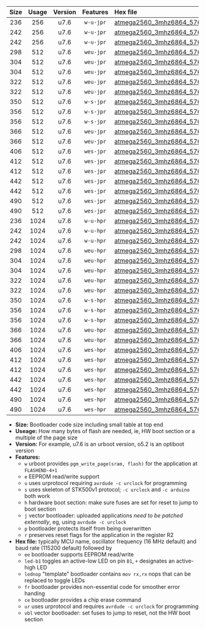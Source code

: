 |Size|Usage|Version|Features|Hex file|
|:-:|:-:|:-:|:-:|:--|
|236|256|u7.6|`w-u-jpr`|[atmega2560_3mhz6864_57600bps_ur_vbl.hex](https://raw.githubusercontent.com/stefanrueger/urboot/main//atmega2560_3mhz6864_57600bps_ur_vbl.hex)|
|242|256|u7.6|`w-u-jpr`|[atmega2560_3mhz6864_57600bps_led+b7_ur_vbl.hex](https://raw.githubusercontent.com/stefanrueger/urboot/main//atmega2560_3mhz6864_57600bps_led+b7_ur_vbl.hex)|
|242|256|u7.6|`w-u-jpr`|[atmega2560_3mhz6864_57600bps_lednop_ur_vbl.hex](https://raw.githubusercontent.com/stefanrueger/urboot/main//atmega2560_3mhz6864_57600bps_lednop_ur_vbl.hex)|
|298|512|u7.6|`weu-jpr`|[atmega2560_3mhz6864_57600bps_ee_ur_vbl.hex](https://raw.githubusercontent.com/stefanrueger/urboot/main//atmega2560_3mhz6864_57600bps_ee_ur_vbl.hex)|
|304|512|u7.6|`weu-jpr`|[atmega2560_3mhz6864_57600bps_ee_led+b7_ur_vbl.hex](https://raw.githubusercontent.com/stefanrueger/urboot/main//atmega2560_3mhz6864_57600bps_ee_led+b7_ur_vbl.hex)|
|304|512|u7.6|`weu-jpr`|[atmega2560_3mhz6864_57600bps_ee_lednop_ur_vbl.hex](https://raw.githubusercontent.com/stefanrueger/urboot/main//atmega2560_3mhz6864_57600bps_ee_lednop_ur_vbl.hex)|
|322|512|u7.6|`weu-jpr`|[atmega2560_3mhz6864_57600bps_ee_led+b7_fr_ur_vbl.hex](https://raw.githubusercontent.com/stefanrueger/urboot/main//atmega2560_3mhz6864_57600bps_ee_led+b7_fr_ur_vbl.hex)|
|322|512|u7.6|`weu-jpr`|[atmega2560_3mhz6864_57600bps_ee_lednop_fr_ur_vbl.hex](https://raw.githubusercontent.com/stefanrueger/urboot/main//atmega2560_3mhz6864_57600bps_ee_lednop_fr_ur_vbl.hex)|
|350|512|u7.6|`w-s-jpr`|[atmega2560_3mhz6864_57600bps_vbl.hex](https://raw.githubusercontent.com/stefanrueger/urboot/main//atmega2560_3mhz6864_57600bps_vbl.hex)|
|356|512|u7.6|`w-s-jpr`|[atmega2560_3mhz6864_57600bps_led+b7_vbl.hex](https://raw.githubusercontent.com/stefanrueger/urboot/main//atmega2560_3mhz6864_57600bps_led+b7_vbl.hex)|
|356|512|u7.6|`w-s-jpr`|[atmega2560_3mhz6864_57600bps_lednop_vbl.hex](https://raw.githubusercontent.com/stefanrueger/urboot/main//atmega2560_3mhz6864_57600bps_lednop_vbl.hex)|
|366|512|u7.6|`weu-jpr`|[atmega2560_3mhz6864_57600bps_ee_led+b7_fr_ce_ur_vbl.hex](https://raw.githubusercontent.com/stefanrueger/urboot/main//atmega2560_3mhz6864_57600bps_ee_led+b7_fr_ce_ur_vbl.hex)|
|366|512|u7.6|`weu-jpr`|[atmega2560_3mhz6864_57600bps_ee_lednop_fr_ce_ur_vbl.hex](https://raw.githubusercontent.com/stefanrueger/urboot/main//atmega2560_3mhz6864_57600bps_ee_lednop_fr_ce_ur_vbl.hex)|
|406|512|u7.6|`wes-jpr`|[atmega2560_3mhz6864_57600bps_ee_vbl.hex](https://raw.githubusercontent.com/stefanrueger/urboot/main//atmega2560_3mhz6864_57600bps_ee_vbl.hex)|
|412|512|u7.6|`wes-jpr`|[atmega2560_3mhz6864_57600bps_ee_led+b7_vbl.hex](https://raw.githubusercontent.com/stefanrueger/urboot/main//atmega2560_3mhz6864_57600bps_ee_led+b7_vbl.hex)|
|412|512|u7.6|`wes-jpr`|[atmega2560_3mhz6864_57600bps_ee_lednop_vbl.hex](https://raw.githubusercontent.com/stefanrueger/urboot/main//atmega2560_3mhz6864_57600bps_ee_lednop_vbl.hex)|
|442|512|u7.6|`wes-jpr`|[atmega2560_3mhz6864_57600bps_ee_led+b7_fr_vbl.hex](https://raw.githubusercontent.com/stefanrueger/urboot/main//atmega2560_3mhz6864_57600bps_ee_led+b7_fr_vbl.hex)|
|442|512|u7.6|`wes-jpr`|[atmega2560_3mhz6864_57600bps_ee_lednop_fr_vbl.hex](https://raw.githubusercontent.com/stefanrueger/urboot/main//atmega2560_3mhz6864_57600bps_ee_lednop_fr_vbl.hex)|
|490|512|u7.6|`wes-jpr`|[atmega2560_3mhz6864_57600bps_ee_led+b7_fr_ce_vbl.hex](https://raw.githubusercontent.com/stefanrueger/urboot/main//atmega2560_3mhz6864_57600bps_ee_led+b7_fr_ce_vbl.hex)|
|490|512|u7.6|`wes-jpr`|[atmega2560_3mhz6864_57600bps_ee_lednop_fr_ce_vbl.hex](https://raw.githubusercontent.com/stefanrueger/urboot/main//atmega2560_3mhz6864_57600bps_ee_lednop_fr_ce_vbl.hex)|
|236|1024|u7.6|`w-u-hpr`|[atmega2560_3mhz6864_57600bps_ur.hex](https://raw.githubusercontent.com/stefanrueger/urboot/main//atmega2560_3mhz6864_57600bps_ur.hex)|
|242|1024|u7.6|`w-u-hpr`|[atmega2560_3mhz6864_57600bps_led+b7_ur.hex](https://raw.githubusercontent.com/stefanrueger/urboot/main//atmega2560_3mhz6864_57600bps_led+b7_ur.hex)|
|242|1024|u7.6|`w-u-hpr`|[atmega2560_3mhz6864_57600bps_lednop_ur.hex](https://raw.githubusercontent.com/stefanrueger/urboot/main//atmega2560_3mhz6864_57600bps_lednop_ur.hex)|
|298|1024|u7.6|`weu-hpr`|[atmega2560_3mhz6864_57600bps_ee_ur.hex](https://raw.githubusercontent.com/stefanrueger/urboot/main//atmega2560_3mhz6864_57600bps_ee_ur.hex)|
|304|1024|u7.6|`weu-hpr`|[atmega2560_3mhz6864_57600bps_ee_led+b7_ur.hex](https://raw.githubusercontent.com/stefanrueger/urboot/main//atmega2560_3mhz6864_57600bps_ee_led+b7_ur.hex)|
|304|1024|u7.6|`weu-hpr`|[atmega2560_3mhz6864_57600bps_ee_lednop_ur.hex](https://raw.githubusercontent.com/stefanrueger/urboot/main//atmega2560_3mhz6864_57600bps_ee_lednop_ur.hex)|
|322|1024|u7.6|`weu-hpr`|[atmega2560_3mhz6864_57600bps_ee_led+b7_fr_ur.hex](https://raw.githubusercontent.com/stefanrueger/urboot/main//atmega2560_3mhz6864_57600bps_ee_led+b7_fr_ur.hex)|
|322|1024|u7.6|`weu-hpr`|[atmega2560_3mhz6864_57600bps_ee_lednop_fr_ur.hex](https://raw.githubusercontent.com/stefanrueger/urboot/main//atmega2560_3mhz6864_57600bps_ee_lednop_fr_ur.hex)|
|350|1024|u7.6|`w-s-hpr`|[atmega2560_3mhz6864_57600bps.hex](https://raw.githubusercontent.com/stefanrueger/urboot/main//atmega2560_3mhz6864_57600bps.hex)|
|356|1024|u7.6|`w-s-hpr`|[atmega2560_3mhz6864_57600bps_led+b7.hex](https://raw.githubusercontent.com/stefanrueger/urboot/main//atmega2560_3mhz6864_57600bps_led+b7.hex)|
|356|1024|u7.6|`w-s-hpr`|[atmega2560_3mhz6864_57600bps_lednop.hex](https://raw.githubusercontent.com/stefanrueger/urboot/main//atmega2560_3mhz6864_57600bps_lednop.hex)|
|366|1024|u7.6|`weu-hpr`|[atmega2560_3mhz6864_57600bps_ee_led+b7_fr_ce_ur.hex](https://raw.githubusercontent.com/stefanrueger/urboot/main//atmega2560_3mhz6864_57600bps_ee_led+b7_fr_ce_ur.hex)|
|366|1024|u7.6|`weu-hpr`|[atmega2560_3mhz6864_57600bps_ee_lednop_fr_ce_ur.hex](https://raw.githubusercontent.com/stefanrueger/urboot/main//atmega2560_3mhz6864_57600bps_ee_lednop_fr_ce_ur.hex)|
|406|1024|u7.6|`wes-hpr`|[atmega2560_3mhz6864_57600bps_ee.hex](https://raw.githubusercontent.com/stefanrueger/urboot/main//atmega2560_3mhz6864_57600bps_ee.hex)|
|412|1024|u7.6|`wes-hpr`|[atmega2560_3mhz6864_57600bps_ee_led+b7.hex](https://raw.githubusercontent.com/stefanrueger/urboot/main//atmega2560_3mhz6864_57600bps_ee_led+b7.hex)|
|412|1024|u7.6|`wes-hpr`|[atmega2560_3mhz6864_57600bps_ee_lednop.hex](https://raw.githubusercontent.com/stefanrueger/urboot/main//atmega2560_3mhz6864_57600bps_ee_lednop.hex)|
|442|1024|u7.6|`wes-hpr`|[atmega2560_3mhz6864_57600bps_ee_led+b7_fr.hex](https://raw.githubusercontent.com/stefanrueger/urboot/main//atmega2560_3mhz6864_57600bps_ee_led+b7_fr.hex)|
|442|1024|u7.6|`wes-hpr`|[atmega2560_3mhz6864_57600bps_ee_lednop_fr.hex](https://raw.githubusercontent.com/stefanrueger/urboot/main//atmega2560_3mhz6864_57600bps_ee_lednop_fr.hex)|
|490|1024|u7.6|`wes-hpr`|[atmega2560_3mhz6864_57600bps_ee_led+b7_fr_ce.hex](https://raw.githubusercontent.com/stefanrueger/urboot/main//atmega2560_3mhz6864_57600bps_ee_led+b7_fr_ce.hex)|
|490|1024|u7.6|`wes-hpr`|[atmega2560_3mhz6864_57600bps_ee_lednop_fr_ce.hex](https://raw.githubusercontent.com/stefanrueger/urboot/main//atmega2560_3mhz6864_57600bps_ee_lednop_fr_ce.hex)|

- **Size:** Bootloader code size including small table at top end
- **Useage:** How many bytes of flash are needed, ie, HW boot section or a multiple of the page size
- **Version:** For example, u7.6 is an urboot version, o5.2 is an optiboot version
- **Features:**
  + `w` urboot provides `pgm_write_page(sram, flash)` for the application at `FLASHEND-4+1`
  + `e` EEPROM read/write support
  + `u` uses urprotocol requiring `avrdude -c urclock` for programming
  + `s` uses skeleton of STK500v1 protocol; `-c urclock` and `-c arduino` both work
  + `h` hardware boot section: make sure fuses are set for reset to jump to boot section
  + `j` vector bootloader: uploaded applications *need to be patched externally*, eg, using `avrdude -c urclock`
  + `p` bootloader protects itself from being overwritten
  + `r` preserves reset flags for the application in the register R2
- **Hex file:** typically MCU name, oscillator frequency (16 MHz default) and baud rate (115200 default) followed by
  + `ee` bootloader supports EEPROM read/write
  + `led-b1` toggles an active-low LED on pin `B1`, `+` designates an active-high LED
  + `lednop` "template" bootloader contains `mov rx,rx` nops that can be replaced to toggle LEDs
  + `fr` bootloader provides non-essential code for smoother error handing
  + `ce` bootloader provides a chip erase command
  + `ur` uses urprotocol and requires `avrdude -c urclock` for programming
  + `vbl` vector bootloader: set fuses to jump to reset, not the HW boot section
